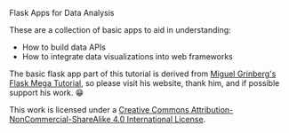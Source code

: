 Flask Apps for Data Analysis

These are a collection of basic apps to aid in understanding:

* How to build data APIs
* How to integrate data visualizations into web frameworks

The basic flask app part of this tutorial is derived from [Miguel Grinberg's Flask Mega Tutorial](https://blog.miguelgrinberg.com/post/the-flask-mega-tutorial-part-i-hello-world), so please visit his website, thank him, and if possible support his work. :grin:

This work is licensed under a [Creative Commons Attribution-NonCommercial-ShareAlike 4.0 International License](http://creativecommons.org/licenses/by-nc-sa/4.0/).

